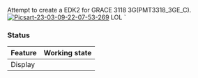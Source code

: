 
Attempt to create a EDK2 for GRACE 3118 3G(PMT3318_3GE_C).         <a href="https://imgbb.com/"><img src="https://i.ibb.co/mJj8qHz/Picsart-23-03-09-22-07-53-269.jpg" alt="Picsart-23-03-09-22-07-53-269" border="0" /></a> LOL
`

### Status

|Feature|Working state|
|:------|:-----------:|
|Display||✅|
